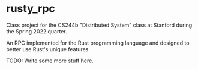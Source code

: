 # rusty_rpc

Class project for the CS244b "Distributed System" class at Stanford during the Spring 2022 quarter.

An RPC implemented for the Rust programming language and designed to better use Rust's unique features.

TODO: Write some more stuff here.
